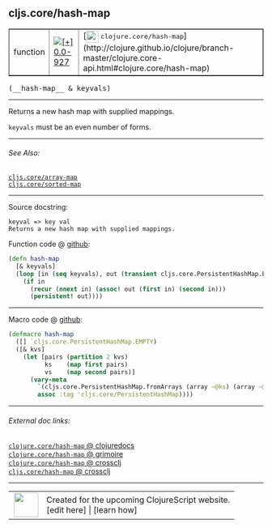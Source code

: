 ## cljs.core/hash-map



 <table border="1">
<tr>
<td>function</td>
<td><a href="https://github.com/cljsinfo/cljs-api-docs/tree/0.0-927"><img valign="middle" alt="[+] 0.0-927" title="Added in 0.0-927" src="https://img.shields.io/badge/+-0.0--927-lightgrey.svg"></a> </td>
<td>
[<img height="24px" valign="middle" src="http://i.imgur.com/1GjPKvB.png"> <samp>clojure.core/hash-map</samp>](http://clojure.github.io/clojure/branch-master/clojure.core-api.html#clojure.core/hash-map)
</td>
</tr>
</table>


 <samp>
(__hash-map__ & keyvals)<br>
</samp>

---

Returns a new hash map with supplied mappings.

`keyvals` must be an even number of forms.

---


###### See Also:

[`cljs.core/array-map`](cljs.core_array-map.md)<br>
[`cljs.core/sorted-map`](cljs.core_sorted-map.md)<br>

---


Source docstring:

```
keyval => key val
Returns a new hash map with supplied mappings.
```


Function code @ [github](https://github.com/clojure/clojurescript/blob/r2067/src/cljs/cljs/core.cljs#L5834-L5841):

```clj
(defn hash-map
  [& keyvals]
  (loop [in (seq keyvals), out (transient cljs.core.PersistentHashMap.EMPTY)]
    (if in
      (recur (nnext in) (assoc! out (first in) (second in)))
      (persistent! out))))
```

<!--
Repo - tag - source tree - lines:

 <pre>
clojurescript @ r2067
└── src
    └── cljs
        └── cljs
            └── <ins>[core.cljs:5834-5841](https://github.com/clojure/clojurescript/blob/r2067/src/cljs/cljs/core.cljs#L5834-L5841)</ins>
</pre>

-->

---

Macro code @ [github](https://github.com/clojure/clojurescript/blob/r2067/src/clj/cljs/core.clj#L1326-L1334):

```clj
(defmacro hash-map
  ([] `cljs.core.PersistentHashMap.EMPTY)
  ([& kvs]
    (let [pairs (partition 2 kvs)
          ks    (map first pairs)
          vs    (map second pairs)]
      (vary-meta
        `(cljs.core.PersistentHashMap.fromArrays (array ~@ks) (array ~@vs))
        assoc :tag 'cljs.core/PersistentHashMap))))
```

<!--
Repo - tag - source tree - lines:

 <pre>
clojurescript @ r2067
└── src
    └── clj
        └── cljs
            └── <ins>[core.clj:1326-1334](https://github.com/clojure/clojurescript/blob/r2067/src/clj/cljs/core.clj#L1326-L1334)</ins>
</pre>
-->

---


###### External doc links:

[`clojure.core/hash-map` @ clojuredocs](http://clojuredocs.org/clojure.core/hash-map)<br>
[`clojure.core/hash-map` @ grimoire](http://conj.io/store/v1/org.clojure/clojure/1.7.0-beta3/clj/clojure.core/hash-map/)<br>
[`clojure.core/hash-map` @ crossclj](http://crossclj.info/fun/clojure.core/hash-map.html)<br>
[`cljs.core/hash-map` @ crossclj](http://crossclj.info/fun/cljs.core.cljs/hash-map.html)<br>

---

 <table>
<tr><td>
<img valign="middle" align="right" width="48px" src="http://i.imgur.com/Hi20huC.png">
</td><td>
Created for the upcoming ClojureScript website.<br>
[edit here] | [learn how]
</td></tr></table>

[edit here]:https://github.com/cljsinfo/cljs-api-docs/blob/master/cljsdoc/cljs.core_hash-map.cljsdoc
[learn how]:https://github.com/cljsinfo/cljs-api-docs/wiki/cljsdoc-files

<!--

This information was too distracting to show to readers, but I'll leave it
commented here since it is helpful to:

- pretty-print the data used to generate this document
- and show how to retrieve that data



The API data for this symbol:

```clj
{:description "Returns a new hash map with supplied mappings.\n\n`keyvals` must be an even number of forms.",
 :ns "cljs.core",
 :name "hash-map",
 :signature ["[& keyvals]"],
 :history [["+" "0.0-927"]],
 :type "function",
 :related ["cljs.core/array-map" "cljs.core/sorted-map"],
 :full-name-encode "cljs.core_hash-map",
 :source {:code "(defn hash-map\n  [& keyvals]\n  (loop [in (seq keyvals), out (transient cljs.core.PersistentHashMap.EMPTY)]\n    (if in\n      (recur (nnext in) (assoc! out (first in) (second in)))\n      (persistent! out))))",
          :title "Function code",
          :repo "clojurescript",
          :tag "r2067",
          :filename "src/cljs/cljs/core.cljs",
          :lines [5834 5841]},
 :extra-sources [{:code "(defmacro hash-map\n  ([] `cljs.core.PersistentHashMap.EMPTY)\n  ([& kvs]\n    (let [pairs (partition 2 kvs)\n          ks    (map first pairs)\n          vs    (map second pairs)]\n      (vary-meta\n        `(cljs.core.PersistentHashMap.fromArrays (array ~@ks) (array ~@vs))\n        assoc :tag 'cljs.core/PersistentHashMap))))",
                  :title "Macro code",
                  :repo "clojurescript",
                  :tag "r2067",
                  :filename "src/clj/cljs/core.clj",
                  :lines [1326 1334]}],
 :full-name "cljs.core/hash-map",
 :clj-symbol "clojure.core/hash-map",
 :docstring "keyval => key val\nReturns a new hash map with supplied mappings."}

```

Retrieve the API data for this symbol:

```clj
;; from Clojure REPL
(require '[clojure.edn :as edn])
(-> (slurp "https://raw.githubusercontent.com/cljsinfo/cljs-api-docs/catalog/cljs-api.edn")
    (edn/read-string)
    (get-in [:symbols "cljs.core/hash-map"]))
```

-->
